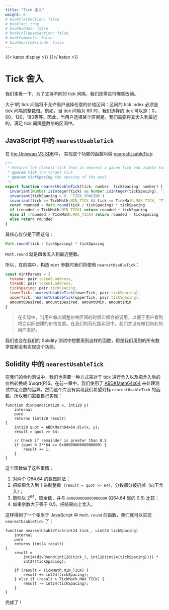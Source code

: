 ```yaml
---
title: "Tick 舍入"
weight: 6
# bookFlatSection: false
# bookToc: true
# bookHidden: false
# bookCollapseSection: false
# bookComments: false
# bookSearchExclude: false
---
```


{{< katex display >}} {{</ katex >}}

# Tick 舍入

我们来看一下，为了支持不同的 tick 间隔，我们还需进行哪些改动。

大于1的 tick 间隔将不允许用户选择任意的价格区间：区间的 tick index 必须是 tick 间隔的整数倍。例如，当 tick 间隔为 60 时，我们选择的 tick 可以是：0，60，120，180等等。因此，当用户选择某个区间是，我们需要将其舍入到最近的，满足 tick 间隔整数倍的区间中。

## JavaScript 中的 `nearestUsableTick`
在 [the Uniswap V3 SDK](https://github.com/Uniswap/v3-sdk)中， 实现这个功能的函数叫做 [nearestUsableTick](https://github.com/Uniswap/v3-sdk/blob/b6cd73a71f8f8ec6c40c130564d3aff12c38e693/src/utils/nearestUsableTick.ts):
```javascript
/**
 * Returns the closest tick that is nearest a given tick and usable for the given tick spacing
 * @param tick the target tick
 * @param tickSpacing the spacing of the pool
 */
export function nearestUsableTick(tick: number, tickSpacing: number) {
  invariant(Number.isInteger(tick) && Number.isInteger(tickSpacing), 'INTEGERS')
  invariant(tickSpacing > 0, 'TICK_SPACING')
  invariant(tick >= TickMath.MIN_TICK && tick <= TickMath.MAX_TICK, 'TICK_BOUND')
  const rounded = Math.round(tick / tickSpacing) * tickSpacing
  if (rounded < TickMath.MIN_TICK) return rounded + tickSpacing
  else if (rounded > TickMath.MAX_TICK) return rounded - tickSpacing
  else return rounded
}
```

其核心仅仅是下面这句：
```javascript
Math.round(tick / tickSpacing) * tickSpacing
```

`Math.round` 就是四舍五入到最近整数。

所以，在前端中，构造 `mint` 参数时我们将使用 `nearestUsableTick`：
```javascript
const mintParams = {
  tokenA: pair.token0.address,
  tokenB: pair.token1.address,
  tickSpacing: pair.tickSpacing,
  lowerTick: nearestUsableTick(lowerTick, pair.tickSpacing),
  upperTick: nearestUsableTick(upperTick, pair.tickSpacing),
  amount0Desired, amount1Desired, amount0Min, amount1Min
}
```

> 在实际中，当用户每次调整价格区间的时候它都会被调用，以便于用户看到将会实际创建的价格位置。在我们的简化版实现中，我们并没有做到如此的用户友好。

我们也会在我们的 Solidity 测试中想要用到这样的函数，但是我们用到的所有数学库都没有实现这个功能。

## Solidity 中的 `nearestUsableTick`

在我们的合约测试中，我们也需要一种方式来对于 tick 进行舍入以及把舍入后的价格转换成 $\sqrt{P}$。在前一章中，我们使用了 [ABDKMath64x64](https://github.com/abdk-consulting/abdk-libraries-solidity) 来处理测试中定点数的运算。然而这个库没有实现我们希望对标 `nearestUsableTick` 的函数，所以我们需要自己实现：

```solidity
function divRound(int128 x, int128 y)
    internal
    pure
    returns (int128 result)
{
    int128 quot = ABDKMath64x64.div(x, y);
    result = quot >> 64;

    // Check if remainder is greater than 0.5
    if (quot % 2**64 >= 0x8000000000000000) {
        result += 1;
    }
}
```

这个函数做了这些事情：
1. 对两个 Q64.64 的数做除法；
2. 把结果舍入到十进制整数（`result = quot >> 64`），分数部分被扔掉（向下舍入）；
3. 商除以 $2^{64}$，取余数，并与 `0x8000000000000000` (Q64.64 里的 0.5) 比较；
4. 如果余数大于等于 0.5，把结果向上舍入。

这样得到了一个相当于 JavaScript 中 `Math.round` 的函数，我们就可以实现 `nearestUsableTick` 了：

```solidity
function nearestUsableTick(int24 tick_, uint24 tickSpacing)
    internal
    pure
    returns (int24 result)
{
    result =
        int24(divRound(int128(tick_), int128(int24(tickSpacing)))) *
        int24(tickSpacing);

    if (result < TickMath.MIN_TICK) {
        result += int24(tickSpacing);
    } else if (result > TickMath.MAX_TICK) {
        result -= int24(tickSpacing);
    }
}
```

完成了！
